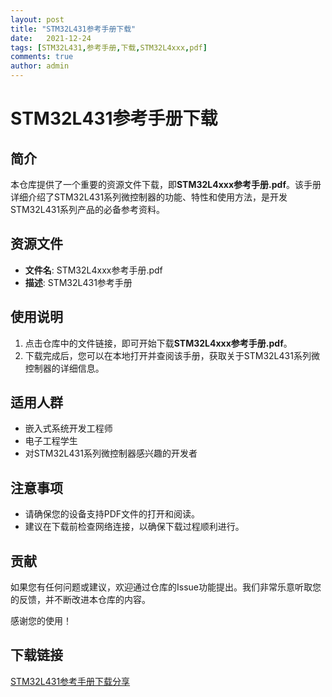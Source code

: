 ```yaml
---
layout: post
title: "STM32L431参考手册下载"
date:   2021-12-24
tags: [STM32L431,参考手册,下载,STM32L4xxx,pdf]
comments: true
author: admin
---
```

# STM32L431参考手册下载

## 简介

本仓库提供了一个重要的资源文件下载，即**STM32L4xxx参考手册.pdf**。该手册详细介绍了STM32L431系列微控制器的功能、特性和使用方法，是开发STM32L431系列产品的必备参考资料。

## 资源文件

- **文件名**: STM32L4xxx参考手册.pdf
- **描述**: STM32L431参考手册

## 使用说明

1. 点击仓库中的文件链接，即可开始下载**STM32L4xxx参考手册.pdf**。
2. 下载完成后，您可以在本地打开并查阅该手册，获取关于STM32L431系列微控制器的详细信息。

## 适用人群

- 嵌入式系统开发工程师
- 电子工程学生
- 对STM32L431系列微控制器感兴趣的开发者

## 注意事项

- 请确保您的设备支持PDF文件的打开和阅读。
- 建议在下载前检查网络连接，以确保下载过程顺利进行。

## 贡献

如果您有任何问题或建议，欢迎通过仓库的Issue功能提出。我们非常乐意听取您的反馈，并不断改进本仓库的内容。

感谢您的使用！

## 下载链接

[STM32L431参考手册下载分享](https://pan.quark.cn/s/127ac60ad023)